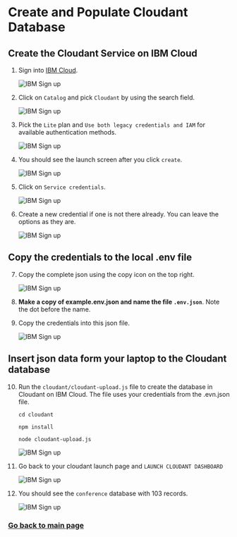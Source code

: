 # Create and Populate Cloudant Database

## Create the Cloudant Service on IBM Cloud

1. Sign into [IBM Cloud](https://console.bluemix.net).

    ![IBM Sign up](assets/cloudant-start.jpg)

2. Click on `Catalog` and pick `Cloudant` by using the search field.
  
    ![IBM Sign up](assets/cloudant-catalog.jpg)

3. Pick the `Lite` plan and `Use both legacy credentials and IAM` for available authentication methods.

    ![IBM Sign up](assets/cloudant-create-plan.jpg)

4. You should see the launch screen after you click `create`.

    ![IBM Sign up](assets/cloudant-launch-page.jpg)

5. Click on `Service credentials`.

    ![IBM Sign up](assets/cloudant-service-creds.jpg)

6. Create a new credential if one is not there already. You can leave the options as they are.

    ![IBM Sign up](assets/cloudant-service-creds-create.jpg)

## Copy the credentials to the local .env file

7. Copy the complete json using the copy icon on the top right.

      ![IBM Sign up](assets/cloudant-service-creds-use.png)

8. **Make a copy of example.env.json and name the file `.env.json`**. Note the dot before the name.

9. Copy the credentials into this json file.

      ![IBM Sign up](assets/cloudant-env-file.jpg)

## Insert json data form your laptop to the Cloudant database

10. Run the `cloudant/cloudant-upload.js` file to create the database in Cloudant on IBM Cloud. The file uses your credentials from the .evn.json file.

    `cd cloudant`

    `npm install`

    `node cloudant-upload.js`


      ![IBM Sign up](assets/cloudant-upload-script.jpg)

  11. Go back to your cloudant launch page and `LAUNCH CLOUDANT DASHBOARD`

      ![IBM Sign up](assets/cloudant-launch-page.jpg)

  12. You should see the `conference` database with 103 records.

      ![IBM Sign up](assets/cloudant-database-finish.jpg)

### [Go back to main page](README.md)

